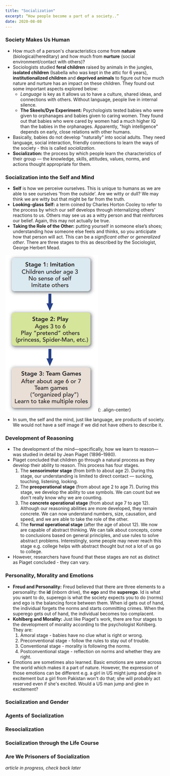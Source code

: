 ```yaml
---
title: "Socialization"
excerpt: “How people become a part of a society..”
date: 2020-08-08
---
```


### Society Makes Us Human

- How much of a person's characteristics come from **nature** (biological/hereditary) and how much from **nurture** (social environment/contact with others)?
- Sociologists studied **feral children** raised by animals in the jungles, **isolated children** (Isabella who was kept in the attic for 6 years), **institutionalized children** and **deprived animals** to figure out how much nature and nurture has an impact on these children. They found out some important aspects explored below:
  - *Language* is key as it allows us to have a culture, shared ideas, and connections with others. Without language, people live in internal silence.
  - **The Skeels/Dye Experiment:** Psychologists tested babies who were given to orphanages and babies given to caring women. They found out that babies who were cared by women had a much higher IQ than the babies in the orphanages. Apparently, "high intelligence" depends on early, close relations with other humans.
- Basically, babies do not develop "naturally" into social adults. They need language, social interaction, friendly connections to learn the ways of the society - this is called *socialization*.
- **Socialization:** the process by which people learn the characteristics of their group — the knowledge, skills, attitudes, values, norms, and actions thought appropriate for them.

### Socialization into the Self and Mind

- **Self** is how we perceive ourselves. This is unique to humans as we are able to see ourselves 'from the outside'. Are we witty or dull? We may think we are witty but that might be far from the truth.
- **Looking-glass Self:** a term coined by Charles Horton Cooley to refer to the process by which our self develops through internalizing others’ reactions to us. Others may see us as a witty person and that reinforces our belief. Again, this may not actually be true.
- **Taking the Role of the Other:** putting yourself in someone else’s shoes; understanding how someone else feels and thinks, so you anticipate how that person will act. This can be a *significant other* or *generalized other*. There are three stages to this as described by the Sociologist, George Herbert Mead.

![image-center](/images/sociology/mead_looking_at_other.jpg){: .align-center}

- In sum, the self and the mind, just like language, are products of society. We would not have a self image if we did not have others to describe it.

### Development of Reasoning

- The development of the mind—specifically, how we learn to reason—was studied in detail by Jean Piaget (1896–1980).
- Piaget concluded that children go through a natural process as they develop their ability to reason. This process has four stages.
  1. The **sensorimotor stage** (from birth to about age 2). During this stage, our understanding is limited to direct contact — sucking, touching, listening, looking.
  2. The **preoperational stage** (from about age 2 to age 7). During this stage, we develop the ability to use symbols. We can count but we don't really know why we are counting.
  3. The **concrete operational stage** (from about age 7 to age 12). Although our reasoning abilities are more developed, they remain concrete. We can now understand numbers, size, causation, and speed, and we are able to take the role of the other.
  4. The **formal operational stage** (after the age of about 12). We now are capable of abstract thinking. We can talk about concepts, come to conclusions based on general principles, and use rules to solve abstract problems. Interestingly, some people may never reach this stage e.g. college helps with abstract thought but not a lot of us go to college.
- However, researchers have found that these stages are not as distinct as Piaget concluded - they can vary.

### Personality, Morality and Emotions

- **Freud and Personality:** Freud believed that there are three elements to a personality: the **id** (inborn drive), the **ego** and the **superego**. Id is what you want to do, superego is what the society expects you to do (norms) and ego is the balancing force between them. When id gets out of hand, the individual forgets the norms and starts committing crimes. When the superego gets out of hand, the individual becomes too complacent.
- **Kohlberg and Morality:** Just like Piaget's work, there are four stages to the development of morality according to the psychologist Kohlberg. They are:
  1. Amoral stage - babies have no clue what is right or wrong.
  2. Preconventional stage - follow the rules to stay out of trouble.
  3. Conventional stage - morality is following the norms.
  4. Postconventional stage - reflection on norms and whether they are right.
- Emotions are sometimes also learned. Basic emotions are same across the world which makes it a part of nature. However, the expression of those emotions can be different e.g. a girl in US might jump and glee in excitement but a girl from Pakistan won't do that; she will probably act reserved even if she's excited. Would a US man jump and glee in excitement?


### Socialization and Gender

### Agents of Socialization

### Resocialization

### Socialization through the Life Course

### Are We Prisoners of Socialization

*article in progress, check back later*
